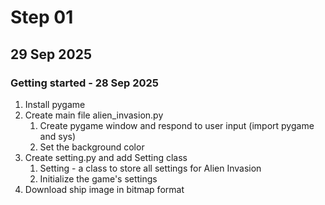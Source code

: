 # Step 01

## 29 Sep 2025

### Getting started - 28 Sep 2025

1. Install pygame
2. Create main file alien_invasion.py
   1. Create pygame window and respond to user input (import pygame and sys)
   2. Set the background color
3. Create setting.py and add Setting class 
   1. Setting - a class to store all settings for Alien Invasion
   2. Initialize the game's settings
4. Download ship image in bitmap format